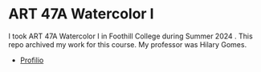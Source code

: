 # ART 47A Watercolor I
I took ART 47A Watercolor I in Foothill College during Summer 2024 . This repo archived my work for this course. My professor was Hilary Gomes.
* [Profilio](https://docs.google.com/presentation/d/1yDzeKBdMLKW72tQFilXZxXcyW9TijE9I_hrt_qTYmAA/edit?usp=sharing)
